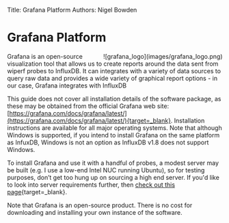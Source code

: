 Title: Grafana Platform
Authors: Nigel Bowden

# Grafana Platform
<div style="float: right;">
![grafana_logo](images/grafana_logo.png)
</div>Grafana is an open-source visualization tool that allows us to create reports around the data sent from wiperf probes to InfluxDB. It can integrates with a variety of data sources to query raw data and provides a wide variety of graphical report options - in our case, Grafana integrates with InfluxDB

This guide does not cover all installation details of the software package, as these may be obtained from the official Grafana web site: [https://grafana.com/docs/grafana/latest/](https://grafana.com/docs/grafana/latest/){target=_blank}. Installation instructions are available for all major operating systems. Note that although Windows is supported, if you intend to install Grafana on the same platform as InfuxDB, Windows is not an option as InfluxDB v1.8 does not support Windows. 

To install Grafana and use it with a handful of probes, a modest server may be built (e.g. I use a low-end Intel NUC running Ubuntu), so for testing purposes, don’t get too hung up on sourcing a high end server. If you'd like to look into server requirements further, then [check out this page](https://grafana.com/docs/grafana/latest/installation/requirements/){target=_blank}.

Note that Grafana is an open-source product. There is no cost for downloading and installing your own instance of the software.



